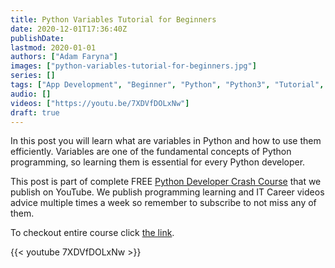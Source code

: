```yaml
---
title: Python Variables Tutorial for Beginners
date: 2020-12-01T17:36:40Z
publishDate:
lastmod: 2020-01-01
authors: ["Adam Faryna"]
images: ["python-variables-tutorial-for-beginners.jpg"]
series: []
tags: ["App Development", "Beginner", "Python", "Python3", "Tutorial", "Web Development"]
audio: []
videos: ["https://youtu.be/7XDVfDOLxNw"]
draft: true
---
```


In this post you will learn what are variables in Python and how to use them efficiently. Variables are one of the fundamental concepts of Python programming, so learning them is essential for every Python developer.

This post is part of complete FREE [Python Developer Crash Course](https://youtu.be/sd0aa3u_drI) that we publish on YouTube. We publish programming learning and IT Career videos advice multiple times a week so remember to subscribe to not miss any of them.

To checkout entire course click [the link](https://youtu.be/sd0aa3u_drI).

{{< youtube 7XDVfDOLxNw >}}
